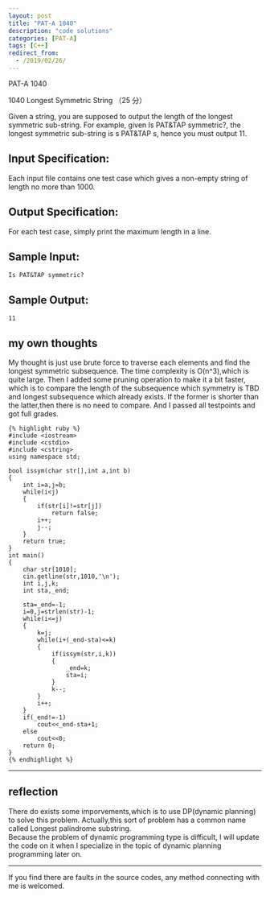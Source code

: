 ```yaml
---
layout: post
title: "PAT-A 1040"
description: "code solutions"
categories: [PAT-A]
tags: [C++]
redirect_from:
  - /2019/02/26/
---
```

PAT-A 1040

1040 Longest Symmetric String （25 分）

Given a string, you are supposed to output the length of the longest symmetric sub-string. For example, given Is PAT&TAP symmetric?, the longest symmetric sub-string is s PAT&TAP s, hence you must output 11.

## Input Specification:

Each input file contains one test case which gives a non-empty string of length no more than 1000.
    
## Output Specification:

For each test case, simply print the maximum length in a line.

## Sample Input:

    Is PAT&TAP symmetric?
    
## Sample Output:
    
    11
    
## my own thoughts
 
My thought is just use brute force to traverse each elements and find the longest symmetric subsequence. The time complexity is O(n^3),which is quite large. Then I added some pruning operation to make it a bit faster, which is to compare the length of the subsequence which symmetry is TBD and longest subsequence which already exists. If the former is shorter than the latter,then there is no need to compare. And I passed all testpoints and got full grades.  
  
    {% highlight ruby %}
    #include <iostream>
	#include <cstdio>
	#include <cstring>
	using namespace std;

	bool issym(char str[],int a,int b)
	{
		int i=a,j=b;
		while(i<j)
		{
			if(str[i]!=str[j])
				return false;
			i++;
			j--;
		}
		return true;
	}
	int main()
	{
		char str[1010];
		cin.getline(str,1010,'\n');
		int i,j,k;
		int sta,_end;

		sta=_end=-1;
		i=0,j=strlen(str)-1;
		while(i<=j)
		{
			k=j;
			while(i+(_end-sta)<=k)
			{
				if(issym(str,i,k))
				{
					_end=k;
					sta=i;
				}
				k--;
			}
			i++;
		}
		if(_end!=-1)
			cout<<_end-sta+1;
		else
			cout<<0;
		return 0;
	}
	{% endhighlight %}
---	
## reflection

There do exists some imporvements,which is to use DP(dynamic planning) to solve this problem. Actually,this sort of problem has a common name called Longest palindrome substring.  
Because the problem of dynamic programming type is difficult, I will update the code on it when I specialize in the topic of dynamic planning programming later on.

---
  If you find there are faults in the source codes, any method connecting with me is welcomed.
